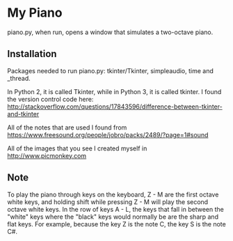 # My Piano

piano.py, when run, opens a window that simulates a two-octave piano.

## Installation

Packages needed to run piano.py: tkinter/Tkinter, simpleaudio, time and \_thread.

In Python 2, it is called Tkinter, while in Python 3, it is called tkinter. I found the
version control code here: http://stackoverflow.com/questions/17843596/difference-between-tkinter-and-tkinter

All of the notes that are used I found from https://www.freesound.org/people/jobro/packs/2489/?page=1#sound

All of the images that you see I created myself in http://www.picmonkey.com

## Note

To play the piano through keys on the keyboard, Z - M are the first octave white keys, and holding shift while pressing Z - M will play the second octave white keys. In the row of keys A - L, the keys that fall in between the "white" keys where the "black" keys would normally be are the sharp and flat keys. For example, because the key Z is the note C, the key S is the note C#.

